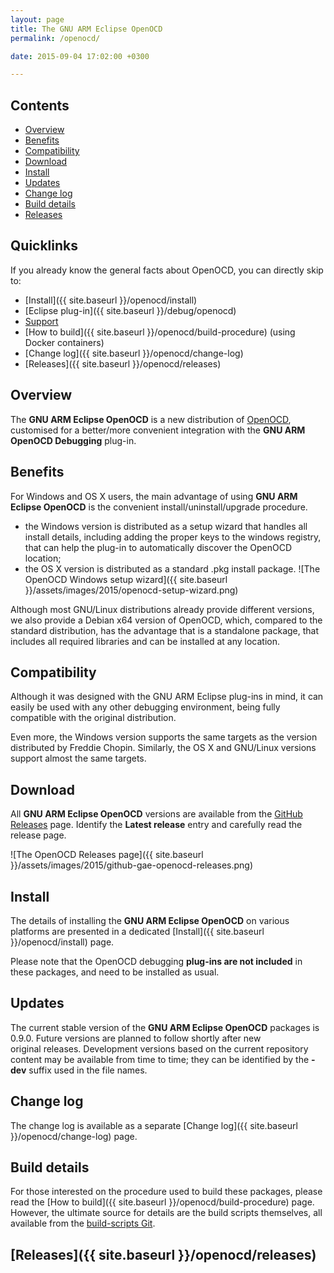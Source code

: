 ```yaml
---
layout: page
title: The GNU ARM Eclipse OpenOCD
permalink: /openocd/

date: 2015-09-04 17:02:00 +0300

---
```


## Contents
* [Overview](#overview)
* [Benefits](#benefits)
* [Compatibility](#compatibility)
* [Download](#download)
* [Install](#install)
* [Updates](#updates)
* [Change log](#change-log)
* [Build details](#build-details)
* [Releases](#releases)

## Quicklinks

If you already know the general facts about OpenOCD, you can directly skip to:

* [Install]({{ site.baseurl }}/openocd/install)
* [Eclipse plug-in]({{ site.baseurl }}/debug/openocd)
* [Support](https://github.com/gnuarmeclipse/openocd/issues/1)
* [How to build]({{ site.baseurl }}/openocd/build-procedure) (using Docker containers)
* [Change log]({{ site.baseurl }}/openocd/change-log)
* [Releases]({{ site.baseurl }}/openocd/releases)

## Overview

The **GNU ARM Eclipse OpenOCD** is a new distribution of [OpenOCD](http://openocd.org), customised for a better/more convenient integration with the **GNU ARM OpenOCD Debugging** plug-in.

## Benefits

For Windows and OS X users, the main advantage of using **GNU ARM Eclipse OpenOCD** is the convenient install/uninstall/upgrade procedure.

  * the Windows version is distributed as a setup wizard that handles all install details, including adding the proper keys to the windows registry, that can help the plug-in to automatically discover the OpenOCD location;
  * the OS X version is distributed as a standard .pkg install package.
  ![The OpenOCD Windows setup wizard]({{ site.baseurl }}/assets/images/2015/openocd-setup-wizard.png)

Although most GNU/Linux distributions already provide different versions, we also provide a Debian x64 version of OpenOCD, which, compared to the standard distribution, has the advantage that is a standalone package, that includes all required libraries and can be installed at any location.

## Compatibility

Although it was designed with the GNU ARM Eclipse plug-ins in mind, it can easily be used with any other debugging environment, being fully compatible with the original distribution.

Even more, the Windows version supports the same targets as the version distributed by Freddie Chopin. Similarly, the OS X and GNU/Linux versions support almost the same targets.

## Download

All **GNU ARM Eclipse OpenOCD** versions are available from the [GitHub Releases](https://github.com/gnuarmeclipse/openocd/releases) page. Identify the **Latest release** entry and carefully read the release page.

![The OpenOCD Releases page]({{ site.baseurl }}/assets/images/2015/github-gae-openocd-releases.png)

## Install

The details of installing the **GNU ARM Eclipse OpenOCD** on various platforms are presented in a dedicated [Install]({{ site.baseurl }}/openocd/install) page.

Please note that the OpenOCD debugging **plug-ins are not included** in these packages, and need to be installed as usual.

## Updates

The current stable version of the **GNU ARM Eclipse OpenOCD** packages is 0.9.0. Future versions are planned to follow shortly after new original releases. Development versions based on the current repository content may be available from time to time; they can be identified by the **-dev** suffix used in the file names.

## Change log

The change log is available as a separate [Change log]({{ site.baseurl }}/openocd/change-log) page.

## Build details

For those interested on the procedure used to build these packages, please read the [How to build]({{ site.baseurl }}/openocd/build-procedure) page. However, the ultimate source for details are the build scripts themselves, all available from the [build-scripts Git](https://github.com/gnuarmeclipse/build-scripts/tree/master/scripts).

## [Releases]({{ site.baseurl }}/openocd/releases)
